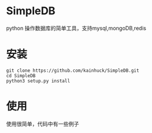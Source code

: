 # SimpleDB
python 操作数据库的简单工具，支持mysql,mongoDB,redis



# 安装

```
git clone https://github.com/kainhuck/SimpleDB.git
cd SimpleDB
python3 setup.py install
```



# 使用

使用很简单，代码中有一些例子

